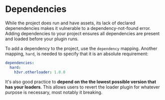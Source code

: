 # Dependencies

While the project does run and have assets, its lack of declared depenendencies makes it vulnerable to a dependency-not-found error. Adding dependencies to your project ensures all dependencies are present and loaded before your plugin runs.

To add a dependency to the project, use the `dependency` mapping. Another mapping, `hard`, is needed to specify that it is an absolute requirement:

```yaml
dependencies:
  hard:
    h3vr.otherloader: 1.0.0
```

It's also good practice to **depend on the the lowest possible version that has your loaders**. This allows users to revert the loader plugin for whatever purpose is necessary, most notably it breaking.
